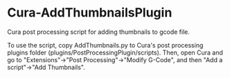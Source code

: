 # Cura-AddThumbnailsPlugin

Cura post processing script for adding thumbnails to gcode file.

To use the script, copy AddThumbnails.py to Cura's post processing plugins folder (plugins/PostProcessingPlugin/scripts).
Then, open Cura and go to "Extensions"->"Post Processing"->"Modify G-Code", and then "Add a script"->"Add Thumbnails".
